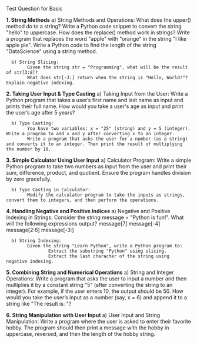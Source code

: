 Test Question for Basic

**1. String Methods**
      a) String Methods and Operations:
            What does the upper() method do to a string? Write a Python code snippet to convert the string "hello" to uppercase.
            How does the replace() method work in strings? Write a program that replaces the word "apple" with "orange" in the string "I like apple pie".
            Write a Python code to find the length of the string "DataScience" using a string method.
      
      b) String Slicing:
            Given the string str = "Programming", what will be the result of str[3:8]?
            What does str[-3:] return when the string is "Hello, World!"? Explain negative indexing.

**2. Taking User Input & Type Casting**
      a) Taking Input from the User:
            Write a Python program that takes a user’s first name and last name as input and prints their full name.
            How would you take a user's age as input and print the user’s age after 5 years?

      b) Type Casting:
            You have two variables: x = "25" (string) and y = 5 (integer). Write a program to add x and y after converting x to an integer.
            Write a program that asks the user for a number (as a string) and converts it to an integer. Then print the result of multiplying the number by 10.

**3. Simple Calculator Using User Input**
      a) Calculator Program:
            Write a simple Python program to take two numbers as input from the user and print their sum, difference, product, and quotient. Ensure the program handles division by zero               gracefully.

      b) Type Casting in Calculator:
            Modify the calculator program to take the inputs as strings, convert them to integers, and then perform the operations.

**4. Handling Negative and Positive Indices**
      a) Negative and Positive Indexing in Strings:
            Consider the string message = "Python is fun!". What will the following expressions output?
                    message[7]
                    message[-4]
                    message[2:6]
                    message[-3:]

      b) String Indexing:
            Given the string "Learn Python", write a Python program to:
                    Extract the substring "Python" using slicing.
                    Extract the last character of the string using negative indexing.

**5. Combining String and Numerical Operations**
      a) String and Integer Operations:
            Write a program that asks the user to input a number and then multiplies it by a constant string "5" (after converting the string to an integer). For example, if the user                 enters 10, the output should be 50.
            How would you take the user’s input as a number (say, x = 6) and append it to a string like "The result is: "?

**6. String Manipulation with User Input**
      a) User Input and String Manipulation:
            Write a program where the user is asked to enter their favorite hobby. The program should then print a message with the hobby in uppercase, reversed, and then the length of               the hobby string.

